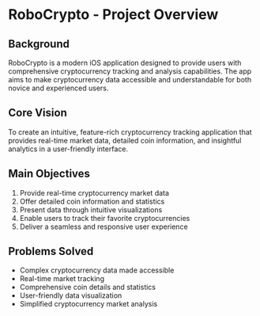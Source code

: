 # RoboCrypto - Project Overview

## Background
RoboCrypto is a modern iOS application designed to provide users with comprehensive cryptocurrency tracking and analysis capabilities. The app aims to make cryptocurrency data accessible and understandable for both novice and experienced users.

## Core Vision
To create an intuitive, feature-rich cryptocurrency tracking application that provides real-time market data, detailed coin information, and insightful analytics in a user-friendly interface.

## Main Objectives
1. Provide real-time cryptocurrency market data
2. Offer detailed coin information and statistics
3. Present data through intuitive visualizations
4. Enable users to track their favorite cryptocurrencies
5. Deliver a seamless and responsive user experience

## Problems Solved
- Complex cryptocurrency data made accessible
- Real-time market tracking
- Comprehensive coin details and statistics
- User-friendly data visualization
- Simplified cryptocurrency market analysis 